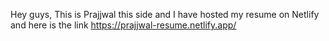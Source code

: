 Hey guys,
This is Prajjwal this side and I have hosted my resume on Netlify and here is the link https://prajjwal-resume.netlify.app/

